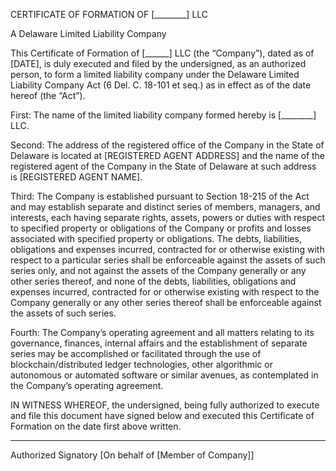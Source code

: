 CERTIFICATE OF FORMATION OF
[________] LLC

A Delaware Limited Liability Company


This Certificate of Formation of [______] LLC (the “Company”), dated as of [DATE], is duly executed and filed by the undersigned, as an authorized person, to form a limited liability company under the Delaware Limited Liability Company Act (6 Del. C. 18-101 et seq.) as in effect as of the date hereof (the “Act”).

First: The name of the limited liability company formed hereby is [________] LLC.

Second: The address of the registered office of the Company in the State of Delaware is located at [REGISTERED AGENT ADDRESS] and the name of the registered agent of the Company in the State of Delaware at such address is [REGISTERED AGENT NAME].

Third: The Company is established pursuant to Section 18-215 of the Act and may establish separate and distinct series of members, managers, and interests, each having separate rights, assets, powers or duties with respect to specified property or obligations of the Company or profits and losses associated with specified property or obligations. The debts, liabilities, obligations and expenses incurred, contracted for or otherwise existing with respect to a particular series shall be enforceable against the assets of such series only, and not against the assets of the Company generally or any other series thereof, and none of the debts, liabilities, obligations and expenses incurred, contracted for or otherwise existing with respect to the Company generally or any other series thereof shall be enforceable against the assets of such series.

Fourth: The Company’s operating agreement and all matters relating to its governance, finances, internal affairs and the establishment of separate series may be accomplished or facilitated through the use of blockchain/distributed ledger technologies, other algorithmic or autonomous or automated software or similar avenues, as contemplated in the Company’s operating agreement. 

IN WITNESS WHEREOF, the undersigned, being fully authorized to execute and file this document have signed below and executed this Certificate of Formation on the date first above written.


______________________
Authorized Signatory
[On behalf of [Member of Company]]
